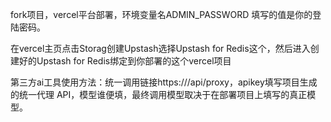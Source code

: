 fork项目，vercel平台部署，环境变量名ADMIN_PASSWORD 填写的值是你的登陆密码。

在vercel主页点击Storag创建Upstash选择Upstash for Redis这个，然后进入创建好的Upstash for Redis绑定到你部署的这个vercel项目

第三方ai工具使用方法：统一调用链接https://<your vercel domain>/api/proxy，apikey填写项目生成的统一代理 API，模型谁便填，最终调用模型取决于在部署项目上填写的真正模型。
